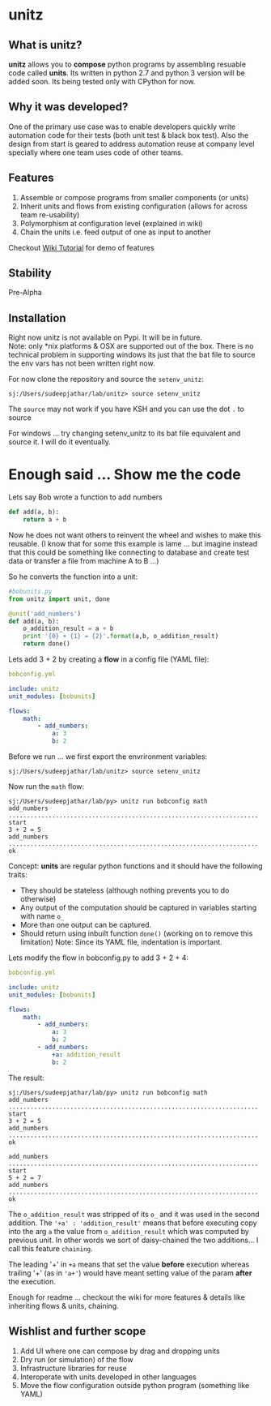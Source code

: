 unitz
=====

What is unitz?
--------------
__unitz__ allows you to __compose__ python programs by assembling resuable code called __units__. Its written in python 2.7 and python 3 version will be added soon. Its being tested only with CPython for now.


Why it was developed?
---------------------
One of the primary use case was to enable developers quickly write automation code for their tests (both unit test & black box test). Also the design from start is geared to address automation reuse at company level specially where one team uses code of other teams.

Features
--------

1. Assemble or compose programs from smaller components (or units)
2. Inherit units and flows from existing configuration (allows for across team re-usability)
3. Polymorphism at configuration level (explained in wiki)
3. Chain the units i.e. feed output of one as input to another

Checkout [Wiki Tutorial](https://github.com/sudeep9/unitz/wiki/Tutorial) for demo of features

Stability
---------
Pre-Alpha

Installation
------------
Right now unitz is not available on Pypi. It will be in future.  
Note: only *nix platforms & OSX are supported out of the box. There is no technical problem in supporting windows its just that the bat file to source the env vars has not been written right now.

For now clone the repository and source the `setenv_unitz`:

```shell
sj:/Users/sudeepjathar/lab/unitz> source setenv_unitz
```
The `source` may not work if you have KSH and you can use the dot `.` to source

For windows ... try changing setenv_unitz to its bat file equivalent and source it. I will do it eventually.


Enough said ... Show me the code
================================

Lets say Bob wrote a function to add numbers

```python
def add(a, b):
    return a + b
```

Now he does not want others to reinvent the wheel and wishes to make this reusable. (I know that for some this example is lame ... but imagine instead that this could be something like connecting to database and create test data or transfer a file from machine A to B ...) 

So he converts the function into a unit:

```python
#bobunits.py
from unitz import unit, done

@unit('add_numbers')
def add(a, b):
    o_addition_result = a + b
    print '{0} + {1} = {2}'.format(a,b, o_addition_result)
    return done()
```

Lets add 3 + 2 by creating a __flow__ in a config file (YAML file):

```yaml
bobconfig.yml

include: unitz
unit_modules: [bobunits]

flows:
    math:
        - add_numbers:
            a: 3
            b: 2
```

Before we run ... we first export the envrironment variables:

```shell
sj:/Users/sudeepjathar/lab/unitz> source setenv_unitz
```

Now run the `math` flow:

```shell
sj:/Users/sudeepjathar/lab/py> unitz run bobconfig math
add_numbers ..................................................................... start
3 + 2 = 5
add_numbers ..................................................................... ok
```

Concept: __units__ are regular python functions and it should have the following traits:

* They should be stateless (although nothing prevents you to do otherwise)
* Any output of the computation should be captured in variables starting with name `o_`
* More than one output can be captured. 
* Should return using inbuilt function `done()` (working on to remove this limitation) 
Note: Since its YAML file, indentation is important.


Lets modify the flow in bobconfig.py to add 3 + 2 + 4:

```yaml
bobconfig.yml

include: unitz
unit_modules: [bobunits]

flows:
    math:
        - add_numbers:
            a: 3
            b: 2
        - add_numbers:
            +a: addition_result
            b: 2
```

The result:

```shell
sj:/Users/sudeepjathar/lab/py> unitz run bobconfig math
add_numbers ..................................................................... start
3 + 2 = 5
add_numbers ..................................................................... ok

add_numbers ..................................................................... start
5 + 2 = 7
add_numbers ..................................................................... ok
```

The `o_addition_result` was stripped of its `o_` and it was used in the second addition. The `'+a' : 'addition_result'` means that before executing copy into the arg `a` the value from `o_addition_result` which was computed by previous unit. In other words we sort of daisy-chained the two additions... I call this feature `chaining`.

The leading '+' in `+a` means that set the value __before__ execution whereas trailing '+' (as in `'a+'`) would have meant setting value of the param __after__ the execution.

Enough for readme ... checkout the wiki for more features & details like inheriting flows & units, chaining.

Wishlist and further scope
--------------------------
1. Add UI where one can compose by drag and dropping units
2. Dry run (or simulation) of the flow
3. Infrastructure libraries for reuse
4. Interoperate with units developed in other languages
5. Move the flow configuration outside python program (something like YAML)
